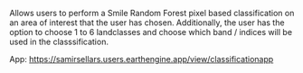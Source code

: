 Allows users to perform a Smile Random Forest pixel based classification on an area of interest that the user has chosen. Additionally, the user has the option to choose 1 to 6 landclasses and choose which band / indices will be used in the classsification.

App: https://samirsellars.users.earthengine.app/view/classificationapp
